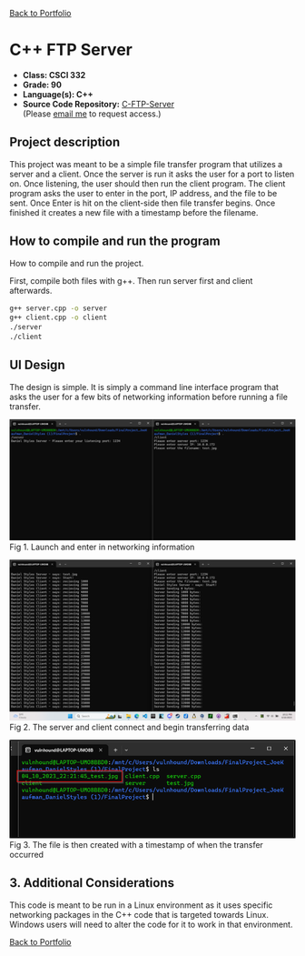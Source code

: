 [Back to Portfolio](./)

C++ FTP Server
===============

-   **Class: CSCI 332** 
-   **Grade: 90** 
-   **Language(s): C++** 
-   **Source Code Repository:** [C-FTP-Server](https://github.com/VulnHound/C-FTP-Server)  
    (Please [email me](mailto:dastyles@csustudent.net?subject=GitHub%20Access) to request access.)

## Project description

This project was meant to be a simple file transfer program that utilizes a server and a client. Once the server is run it asks the user for a port to listen on. Once listening, the user should then run the client program. The client program asks the user to enter in the port, IP address, and the file to be sent. Once Enter is hit on the client-side then file transfer begins. Once finished it creates a new file with a timestamp before the filename. 

## How to compile and run the program

How to compile and run the project.

First, compile both files with g++. Then run server first and client afterwards.

```bash
g++ server.cpp -o server
g++ client.cpp -o client
./server
./client
```

## UI Design

The design is simple. It is simply a command line interface program that asks the user for a few bits of networking information before running a file transfer. 

![screenshot](images/ap_1.png)  
Fig 1. Launch and enter in networking information

![screenshot](images/ap_2.png)  
Fig 2. The server and client connect and begin transferring data

![screenshot](images/ap_3.png)  
Fig 3. The file is then created with a timestamp of when the transfer occurred 

## 3. Additional Considerations

This code is meant to be run in a Linux environment as it uses specific networking packages in the C++ code that is targeted towards Linux. Windows users will need to alter the code for it to work in that environment. 

[Back to Portfolio](./)